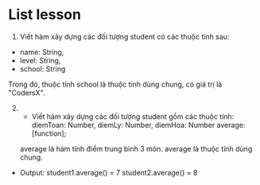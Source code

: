 # List lesson

1. Viết hàm xây dựng các đối tượng student có các thuộc tính sau:
  - name: String,
  - level: String,
  - school: String

  Trong đó, thuộc tính school là thuộc tính dùng chung, có giá trị là "CodersX".

2. * Viết hàm xây dựng các đối tượng student gồm các thuộc tính:
    diemToan: Number,
    diemLy: Number,
    diemHoa: Number
    average: [function];


    average là hàm tính điểm trung bình 3 môn. 
    average là thuộc tính dùng chung.


  * Output: 
    student1.average() = 7
    student2.average() = 8